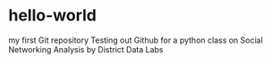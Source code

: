 # hello-world
my first Git repository
Testing out Github for a python class on Social Networking Analysis by District Data Labs
